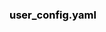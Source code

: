 <h3><a style="color:black; text-decoration: none" href="https://github.com/Leyoud/clash-config/blob/master/Clash/user_config.yaml">user_config.yaml</a></h3>
